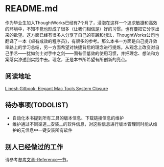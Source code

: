 # README.md

作为毕业生加入ThoughtWorks已经有7个月了，浸泡在这样一个追求敏捷和高效的环境中，不知不觉也形成了很多（让我们相信是）好的习惯，也有要把它分享出来的欲望。这方面已经有很多人分享了自己的实践和想法，ThoughtWorks公司也翻译了一本《卓有成效的程序员》，有很多的参考。那么本书一方面是自己提升效率路上的学习总结，另一方面希望对快捷背后的理念进行提炼，从观念上改变对自己手艺——犹如剑士对手中之剑——固有但低效的使用习惯，并把理念、想法和方案落实渗透到实践中去。理念，正是本书所希望有所创新的亮点。


## 阅读地址
[Linesh Gitbook: Elegant Mac Tools System Closure](https://www.gitbook.com/book/linesh/gitbook-elegant-mac-tools-system-closure/details)


## 待办事项(TODOLIST)
* 自动化本书提到所有工具的版本信息、下载链接信息的维护
* 维护通过不同渠道__安装__的软件信息，对这些信息进行版本管理同时能从维护的元信息中一键安装所有软件


## 别人已经做过的工作
请参考[参考文章-Reference一节](publish/reference/reference.md)。
